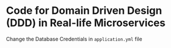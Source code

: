 # Code for Domain Driven Design (DDD) in Real-life Microservices

Change the Database Credentials in `application.yml` file